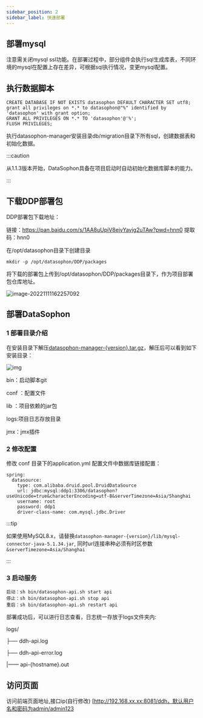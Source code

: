 ```yaml
---
sidebar_position: 2
sidebar_label: 快速部署
---
```

## 部署mysql

注意需关闭mysql ssl功能。在部署过程中，部分组件会执行sql生成库表，不同环境的mysql在配置上存在差异，可根据sql执行情况，变更mysql配置。

## 执行数据脚本

```
CREATE DATABASE IF NOT EXISTS datasophon DEFAULT CHARACTER SET utf8;
grant all privileges on *.* to datasophon@"%" identified by 'datasophon' with grant option;
GRANT ALL PRIVILEGES ON *.* TO 'datasophon'@'%';
FLUSH PRIVILEGES;
```


执行datasophon-manager安装目录db/migration目录下所有sql，创建数据表和初始化数据。

:::caution

从1.1.3版本开始，DataSophon具备在项目启动时自动初始化数据库脚本的能力。

:::


## 下载DDP部署包

DDP部署包下载地址：

链接：https://pan.baidu.com/s/1AA8uUpiV8ejyYavjg2uTAw?pwd=hnn0 
提取码：hnn0 

在/opt/datasophon目录下创建目录

```
mkdir -p /opt/datasophon/DDP/packages
```

将下载的部署包上传到/opt/datasophon/DDP/packages目录下，作为项目部署包仓库地址。

![image-20221111162257092](./imgs/image-20221111162257092.png)

## 部署DataSophon

### 1 部署目录介绍

在安装目录下解压[datasophon-manager-{version}.tar.gz](https://github.com/datasophon/datasophon/releases)，解压后可以看到如下安装目录：

![img](./imgs/wps1.jpg) 

bin：启动脚本git

conf ：配置文件

lib ：项目依赖的jar包

logs:项目日志存放目录

jmx：jmx插件

### 2 修改配置

修改 conf 目录下的application.yml 配置文件中数据库链接配置：

```
spring:
  datasource:
    type: com.alibaba.druid.pool.DruidDataSource
    url: jdbc:mysql:ddp1:3306/datasophon?useUnicode=true&characterEncoding=utf-8&serverTimezone=Asia/Shanghai
    username: root
    password: ddp1
    driver-class-name: com.mysql.jdbc.Driver
```

:::tip

如果使用MySQL8.x，请替换`datasophon-manager-{version}/lib/mysql-connector-java-5.1.34.jar`, 同时url连接串种必须有时区参数`&serverTimezone=Asia/Shanghai`

:::

### 3 启动服务

```
启动：sh bin/datasophon-api.sh start api
停止：sh bin/datasophon-api.sh stop api
重启：sh bin/datasophon-api.sh restart api
```

部署成功后，可以进行日志查看，日志统一存放于logs文件夹内:

 logs/

  ├── ddh-api.log

  ├── ddh-api-error.log

  |—— api-{hostname}.out

## 访问页面

访问前端页面地址,接口ip(自行修改) [http://192.168.xx.xx:8081/ddh，默认用户名和密码为admin/admin123